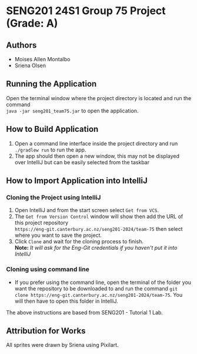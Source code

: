# SENG201 24S1 Group 75 Project (Grade: A)

## Authors
- Moises Allen Montalbo
- Sriena Olsen

## Running the Application
Open the terminal window where the project directory is located and run the command <br> `java -jar seng201_team75.jar` to open the application.
## How to Build Application
1. Open a command line interface inside the project directory and run `./gradlew run` to run the app.
2. The app should then open a new window, this may not be displayed over IntelliJ but can be easily selected from the taskbar

## How to Import Application into IntelliJ
### Cloning the Project using IntelliJ
1. Open IntelliJ and from the start screen select `Get from VCS`.
2. The `Get from Version Control` window will show then add the URL of this project repository <br>
`https://eng-git.canterbury.ac.nz/seng201-2024/team-75` then select where you want to save the project.
3. Click `Clone` and wait for the cloning process to finish. 
<br> **Note:** *It will ask for the Eng-Git credentials if you haven't put it into IntelliJ*
### Cloning using command line
- If you prefer using the command line, open the terminal of the folder you want the repository to be downloaded to and 
run the command `git clone https://eng-git.canterbury.ac.nz/seng201-2024/team-75`. You will then have to open 
this folder in IntelliJ.

The above instructions are based from SENG201 - Tutorial 1 Lab.

## Attribution for Works
All sprites were drawn by Sriena using Pixilart.



